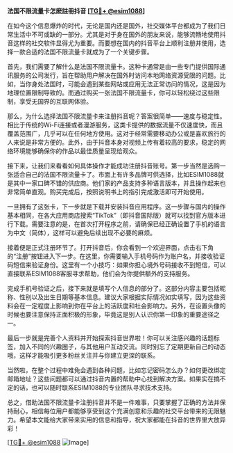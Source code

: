 **法国不限流量卡怎麽註冊抖音 [[TG💪+ @esim1088](https://t.me/s/esim1088)]**

在如今这个信息爆炸的时代，无论是国内还是国外，社交媒体平台都成为了我们日常生活中不可或缺的一部分。尤其是对于身在国外的朋友来说，能够流畅地使用抖音这样的社交软件显得尤为重要。而要想在国内的抖音平台上顺利注册并使用，选择一款合适的法国不限流量卡就成为了一个关键步骤。

首先，我们需要了解什么是法国不限流量卡。这种卡通常是由一些专门提供国际通讯服务的公司发行，旨在帮助用户解决在国外时访问本地网络资源受限的问题。比如，当你身处法国时，可能会遇到某些网站或应用无法正常访问的情况，这是因为地理位置限制导致的。而通过购买一张法国不限流量卡，你可以轻松绕过这些限制，享受无国界的互联网体验。

那么，为什么选择法国不限流量卡来注册抖音呢？答案很简单——速度与稳定性。相比于传统的Wi-Fi连接或者漫游服务，这类卡提供的数据流量不仅速度快，而且覆盖范围广，几乎可以在任何地方使用。这对于经常需要移动办公或是喜欢旅行的人来说是非常方便的。此外，由于抖音本身对视频上传有着较高的要求，稳定的网络环境能够确保你的作品以最佳质量呈现给观众。

接下来，让我们来看看如何具体操作才能成功注册抖音账号。第一步当然是选购一张适合自己的法国不限流量卡了。市面上有许多品牌可供选择，比如ESIM1088就是其中一家口碑不错的供应商。他们家的产品支持多种语言版本，并且操作起来也非常简单直观。购买完成后，按照说明书上的指引完成激活即可开始使用。

一旦拥有了这张卡，下一步就是下载并安装抖音应用程序。这一步骤与国内的操作基本相同，在各大应用商店搜索“TikTok”（即抖音国际版）就可以找到官方版本进行下载。需要注意的是，在首次打开程序之前，请确保已经正确设置了手机的语言为中文（简体），这样可以避免后续出现不必要的麻烦。

接着便是正式注册环节了。打开抖音后，你会看到一个欢迎界面，点击右下角的“注册”按钮进入下一步。在这里，你需要输入手机号码作为账户名，并接收验证码短信来验证身份。这里有一个小技巧：如果你担心境外号码接收不到短信，可以直接联系ESIM1088客服寻求帮助，他们会为你提供额外的支持服务。

完成手机号验证之后，接下来就是填写个人信息的部分了。这部分内容主要包括昵称、性别以及出生日期等基本信息。建议大家根据实际情况如实填写，因为这些资料会在一定程度上影响到你在平台上的活跃度和社会影响力。另外，在设置头像的时候也要注意保持正面积极的形象，毕竟这是别人认识你第一印象的重要途径之一。

最后一步就是完善个人资料并开始探索抖音世界啦！你可以关注感兴趣的话题标签，加入不同的兴趣圈子，与其他用户互动交流。同时别忘了定期更新自己的动态哦，这样才能吸引更多粉丝关注并与你建立更深的联系。

当然啦，在整个过程中难免会遇到各种问题，比如忘记密码怎么办？如何更改绑定邮箱地址？这些问题都可以通过抖音内置的帮助中心找到解决方案。如果实在搞不定的话，也可以随时联系ESIM1088的专业团队寻求技术支持。

总之，借助法国不限流量卡注册抖音并不是一件难事，只要掌握了正确的方法并保持耐心，相信每位用户都能够享受到这个充满创意和乐趣的社交平台带来的无限魅力。希望本文能给大家带来实用的信息和指导，祝大家都能在抖音的世界里大放异彩！

[[TG💪+ @esim1088](https://t.me/s/esim1088) ![Image](https://i.postimg.cc/4NQfJmqS/Snipaste-2025-05-13-00-14-12.png)]